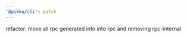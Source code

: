 ```yaml
---
'@pikku/cli': patch
---
```


refactor: move all rpc generated info into rpc and removing rpc-internal
